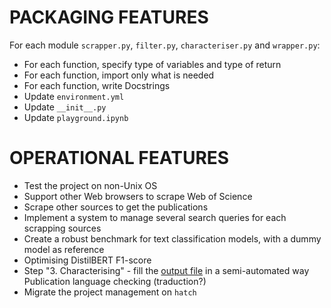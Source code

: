 # PACKAGING FEATURES

For each module `scrapper.py`, `filter.py`, `characteriser.py` and `wrapper.py`:

- For each function, specify type of variables and type of return
- For each function, import only what is needed
- For each function, write Docstrings
- Update `environment.yml`
- Update `__init__.py`
- Update `playground.ipynb`

# OPERATIONAL FEATURES

- Test the project on non-Unix OS
- Support other Web browsers to scrape Web of Science
- Scrape other sources to get the publications
- Implement a system to manage several search queries for each scrapping sources
- Create a robust benchmark for text classification models, with a dummy model as reference
- Optimising DistilBERT F1-score
- Step "3. Characterising" - fill the [output file](./data/template_output_database/doc.txt) in a semi-automated way
Publication language checking (traduction?)
- Migrate the project management on `hatch`
